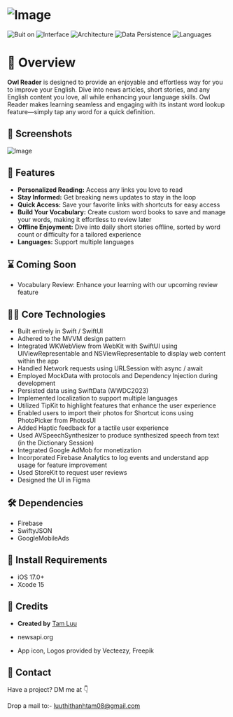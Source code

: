 # ![Image](https://github.com/bii-08/Bookworm/blob/main/Bookworm/Readme_Images.xcassets/Cover_OwlReader.imageset/Cover_OwlReader.png)

![Buit on](https://img.shields.io/badge/Built_on-Swift-red?logo=Swift)
![Interface](https://img.shields.io/badge/Interface-SwiftUI-yellow)
![Architecture](https://img.shields.io/badge/Architecture-MVVM-green)
![Data Persistence](https://img.shields.io/badge/Data_Persistence-SwiftData-blue)
![Languages](https://img.shields.io/badge/Languages-8-orange)


# 🫵 Overview

**Owl Reader** is designed to provide an enjoyable and effortless way for you to improve your English.
Dive into news articles, short stories, and any English content you love, all while enhancing your language skills. 
Owl Reader makes learning seamless and engaging with its instant word lookup feature—simply tap any word for a quick definition.

## 📸 Screenshots

![Image](https://github.com/bii-08/Bookworm/blob/main/Bookworm/Readme_Images.xcassets/Screenshot.imageset/Screenshot.png)

## 🚀 Features

- **Personalized Reading:**   Access any links you love to read
- **Stay Informed:**   Get breaking news updates to stay in the loop
- **Quick Access:**   Save your favorite links with shortcuts for easy access
- **Build Your Vocabulary:**   Create custom word books to save and manage your words, making it effortless to review later
- **Offline Enjoyment:**   Dive into daily short stories offline, sorted by word count or difficulty for a tailored experience
- **Languages:**   Support multiple languages

## ⌛ Coming Soon

- Vocabulary Review: Enhance your learning with our upcoming review feature

## 👩‍💻 Core Technologies

- Built entirely in Swift / SwiftUI
- Adhered to the MVVM design pattern
- Integrated WKWebView from WebKit with SwiftUI using UIViewRepresentable and NSViewRepresentable to display web content within the app
- Handled Network requests using URLSession with async / await
- Employed MockData with protocols and Dependency Injection during development
- Persisted data using SwiftData (WWDC2023)
- Implemented localization to support multiple languages
- Utilized TipKit to highlight features that enhance the user experience
- Enabled users to import their photos for Shortcut icons using PhotoPicker from PhotosUI
- Added Haptic feedback for a tactile user experience
- Used AVSpeechSynthesizer to produce synthesized speech from text (in the Dictionary Session)
- Integrated Google AdMob for monetization
- Incorporated Firebase Analytics to log events and understand app usage for feature improvement
- Used StoreKit to request user reviews
- Designed the UI in Figma

## 🛠️ Dependencies

- Firebase
- SwiftyJSON
- GoogleMobileAds

## 📜 Install Requirements

- iOS 17.0+
- Xcode 15

## 🔎 Credits

- **Created by** [Tam Luu](https://github.com/bii-08)

- newsapi.org
- App icon, Logos provided by Vecteezy, Freepik

## 📱 Contact

Have a project? DM me at 👇

Drop a mail to:- luuthithanhtam08@gmail.com
